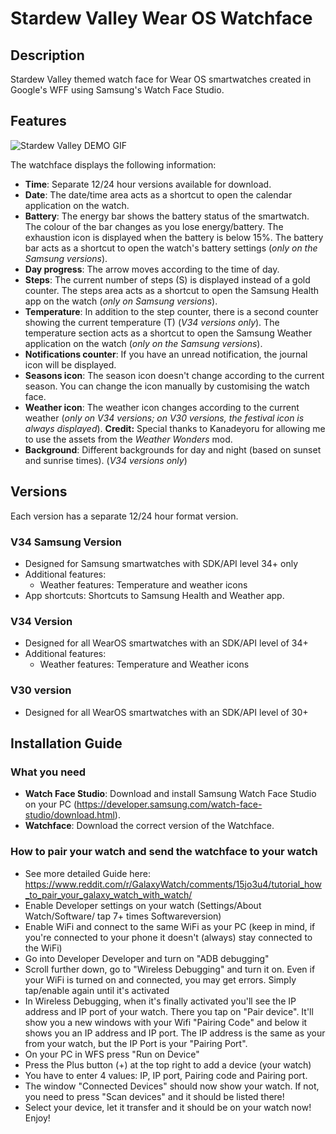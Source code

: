 # Stardew Valley Wear OS Watchface 
## Description
Stardew Valley themed watch face for Wear OS smartwatches created in Google's WFF using Samsung's Watch Face Studio.

## Features
![Stardew Valley DEMO GIF](https://github.com/user-attachments/assets/c67a0536-6ab4-4376-859a-cc5625465f78)

The watchface displays the following information: 
- **Time**: Separate 12/24 hour versions available for download.
- **Date**: The date/time area acts as a shortcut to open the calendar application on the watch.
- **Battery**: The energy bar shows the battery status of the smartwatch. The colour of the bar changes as you lose energy/battery. The exhaustion icon is displayed when the battery is below 15%. The battery bar acts as a shortcut to open the watch's battery settings (_only on the Samsung versions_).
- **Day progress**: The arrow moves according to the time of day.
- **Steps**: The current number of steps (S) is displayed instead of a gold counter. The steps area acts as a shortcut to open the Samsung Health app on the watch (_only on Samsung versions_).
- **Temperature**: In addition to the step counter, there is a second counter showing the current temperature (T) (_V34 versions only_). The temperature section acts as a shortcut to open the Samsung Weather application on the watch (_only on the Samsung versions_).
- **Notifications counter**: If you have an unread notification, the journal icon will be displayed.
- **Seasons icon**: The season icon doesn't change according to the current season. You can change the icon manually by customising the watch face.
- **Weather icon**: The weather icon changes according to the current weather (_only on V34 versions; on V30 versions, the festival icon is always displayed_). **Credit:** Special thanks to Kanadeyoru for allowing me to use the assets from the _Weather Wonders_ mod.
- **Background**: Different backgrounds for day and night (based on sunset and sunrise times). (_V34 versions only_)

## Versions
Each version has a separate 12/24 hour format version.
### V34 Samsung Version
- Designed for Samsung smartwatches with SDK/API level 34+ only 
- Additional features:
  - Weather features: Temperature and weather icons 
- App shortcuts: Shortcuts to Samsung Health and Weather app.
### V34 Version 
- Designed for all WearOS smartwatches with an SDK/API level of 34+ 
- Additional features:
  - Weather features: Temperature and Weather icons 
### V30 version 
- Designed for all WearOS smartwatches with an SDK/API level of 30+ 

## Installation Guide
### What you need
- **Watch Face Studio**: Download and install Samsung Watch Face Studio on your PC (https://developer.samsung.com/watch-face-studio/download.html).
- **Watchface**: Download the correct version of the Watchface.

### How to pair your watch and send the watchface to your watch
- See more detailed Guide here: https://www.reddit.com/r/GalaxyWatch/comments/15jo3u4/tutorial_how_to_pair_your_galaxy_watch_with_watch/
- Enable Developer settings on your watch (Settings/About Watch/Software/ tap 7+ times Softwareversion)
- Enable WiFi and connect to the same WiFi as your PC (keep in mind, if you're connected to your phone it doesn't (always) stay connected to the WiFi)
- Go into Developer Developer and turn on "ADB debugging"
- Scroll further down, go to "Wireless Debugging" and turn it on. Even if your WiFi is turned on and connected, you may get errors. Simply tap/enable again until it's activated
- In Wireless Debugging, when it's finally activated you'll see the IP address and IP port of your watch. There you tap on "Pair device". It'll show you a new windows with your Wifi "Pairing Code" and below it shows you an IP address and IP port. The IP address is the same as your from your watch, but the IP Port is your "Pairing Port".
- On your PC in WFS press "Run on Device"
- Press the Plus button (+) at the top right to add a device (your watch)
- You have to enter 4 values: IP, IP port, Pairing code and Pairing port.
- The window "Connected Devices" should now show your watch. If not, you need to press "Scan devices" and it should be listed there!
- Select your device, let it transfer and it should be on your watch now! Enjoy!
